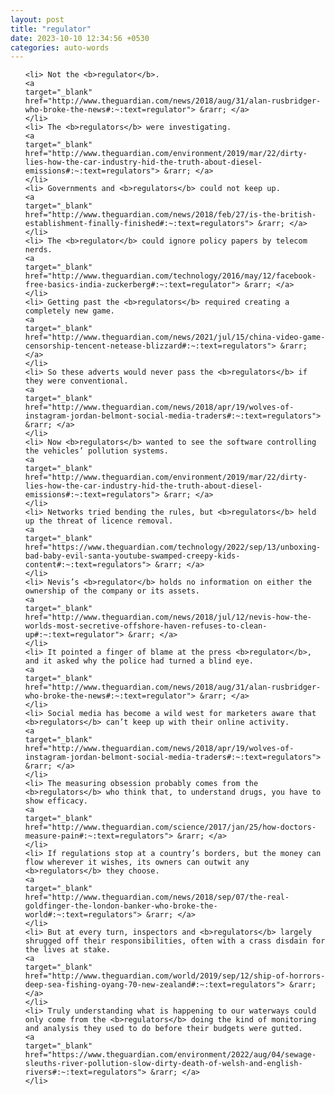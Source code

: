 ```yaml
---
layout: post
title: "regulator"
date: 2023-10-10 12:34:56 +0530
categories: auto-words
---
```

<ol>

    <li> Not the <b>regulator</b>.
    <a 
    target="_blank" 
    href="http://www.theguardian.com/news/2018/aug/31/alan-rusbridger-who-broke-the-news#:~:text=regulator"> &rarr; </a>
    </li>
    <li> The <b>regulators</b> were investigating.
    <a 
    target="_blank" 
    href="http://www.theguardian.com/environment/2019/mar/22/dirty-lies-how-the-car-industry-hid-the-truth-about-diesel-emissions#:~:text=regulators"> &rarr; </a>
    </li>
    <li> Governments and <b>regulators</b> could not keep up.
    <a 
    target="_blank" 
    href="http://www.theguardian.com/news/2018/feb/27/is-the-british-establishment-finally-finished#:~:text=regulators"> &rarr; </a>
    </li>
    <li> The <b>regulator</b> could ignore policy papers by telecom nerds.
    <a 
    target="_blank" 
    href="http://www.theguardian.com/technology/2016/may/12/facebook-free-basics-india-zuckerberg#:~:text=regulator"> &rarr; </a>
    </li>
    <li> Getting past the <b>regulators</b> required creating a completely new game.
    <a 
    target="_blank" 
    href="http://www.theguardian.com/news/2021/jul/15/china-video-game-censorship-tencent-netease-blizzard#:~:text=regulators"> &rarr; </a>
    </li>
    <li> So these adverts would never pass the <b>regulators</b> if they were conventional.
    <a 
    target="_blank" 
    href="http://www.theguardian.com/news/2018/apr/19/wolves-of-instagram-jordan-belmont-social-media-traders#:~:text=regulators"> &rarr; </a>
    </li>
    <li> Now <b>regulators</b> wanted to see the software controlling the vehicles’ pollution systems.
    <a 
    target="_blank" 
    href="http://www.theguardian.com/environment/2019/mar/22/dirty-lies-how-the-car-industry-hid-the-truth-about-diesel-emissions#:~:text=regulators"> &rarr; </a>
    </li>
    <li> Networks tried bending the rules, but <b>regulators</b> held up the threat of licence removal.
    <a 
    target="_blank" 
    href="https://www.theguardian.com/technology/2022/sep/13/unboxing-bad-baby-evil-santa-youtube-swamped-creepy-kids-content#:~:text=regulators"> &rarr; </a>
    </li>
    <li> Nevis’s <b>regulator</b> holds no information on either the ownership of the company or its assets.
    <a 
    target="_blank" 
    href="http://www.theguardian.com/news/2018/jul/12/nevis-how-the-worlds-most-secretive-offshore-haven-refuses-to-clean-up#:~:text=regulator"> &rarr; </a>
    </li>
    <li> It pointed a finger of blame at the press <b>regulator</b>, and it asked why the police had turned a blind eye.
    <a 
    target="_blank" 
    href="http://www.theguardian.com/news/2018/aug/31/alan-rusbridger-who-broke-the-news#:~:text=regulator"> &rarr; </a>
    </li>
    <li> Social media has become a wild west for marketers aware that <b>regulators</b> can’t keep up with their online activity.
    <a 
    target="_blank" 
    href="http://www.theguardian.com/news/2018/apr/19/wolves-of-instagram-jordan-belmont-social-media-traders#:~:text=regulators"> &rarr; </a>
    </li>
    <li> The measuring obsession probably comes from the <b>regulators</b> who think that, to understand drugs, you have to show efficacy.
    <a 
    target="_blank" 
    href="http://www.theguardian.com/science/2017/jan/25/how-doctors-measure-pain#:~:text=regulators"> &rarr; </a>
    </li>
    <li> If regulations stop at a country’s borders, but the money can flow wherever it wishes, its owners can outwit any <b>regulators</b> they choose.
    <a 
    target="_blank" 
    href="http://www.theguardian.com/news/2018/sep/07/the-real-goldfinger-the-london-banker-who-broke-the-world#:~:text=regulators"> &rarr; </a>
    </li>
    <li> But at every turn, inspectors and <b>regulators</b> largely shrugged off their responsibilities, often with a crass disdain for the lives at stake.
    <a 
    target="_blank" 
    href="http://www.theguardian.com/world/2019/sep/12/ship-of-horrors-deep-sea-fishing-oyang-70-new-zealand#:~:text=regulators"> &rarr; </a>
    </li>
    <li> Truly understanding what is happening to our waterways could only come from the <b>regulators</b> doing the kind of monitoring and analysis they used to do before their budgets were gutted.
    <a 
    target="_blank" 
    href="https://www.theguardian.com/environment/2022/aug/04/sewage-sleuths-river-pollution-slow-dirty-death-of-welsh-and-english-rivers#:~:text=regulators"> &rarr; </a>
    </li>